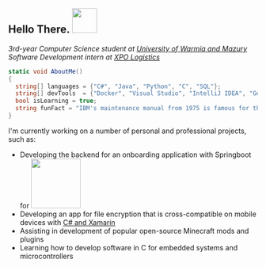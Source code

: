 <h2>Hello There. <img src="https://emojis.slackmojis.com/emojis/images/1643514670/6723/hyperfastparrot.gif?1643514670" width="50"></h2>
<p>
  <em>3rd-year Computer Science student at <a href="http://www.uwm.edu.pl/">University of Warmia and Mazury</a>
</br>Software Development intern at <a href="https://www.xpo.com/">XPO Logistics</a>
  </em>
</p>

```csharp
static void AboutMe()
{
  string[] languages = {"C#", "Java", "Python", "C", "SQL"}; 
  string[] devTools  = {"Docker", "Visual Studio", "IntelliJ IDEA", "Google Cloud Platform"};
  bool isLearning = true;
  string funFact = "IBM's maintenance manual from 1975 is famous for the line, \"By all means, do not use a hammer.\"";
}
```
I'm currently working on a number of personal and professional projects, such as:
* Developing the backend for an onboarding application with Springboot for <a href="https://venturelabs.team/"><img src="https://venturelabs.team/venture-labs-logo-big.png" width="100"></a>
* Developing an app for file encryption that is cross-compatible on mobile devices with <a href="https://github.com/DejaVuMan/FileEncApp">C# and Xamarin</a>
* Assisting in development of popular open-source Minecraft mods and plugins
* Learning how to develop software in C for embedded systems and microcontrollers

